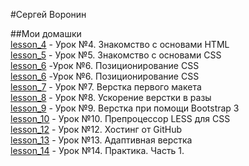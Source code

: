 #Сергей Воронин  

##Мои домашки  
[lesson_4](https://serfer87.github.io/lesson_4/) - Урок №4. Знакомство с основами HTML  
[lesson_5](https://serfer87.github.io/lesson_5) - Урок №5. Знакомство с основами CSS  
[lesson_6](https://serfer87.github.io/lesson_6/6.1) -Урок №6. Позиционирование CSS  
[lesson_6](https://serfer87.github.io/lesson_6/6.2) -Урок №6. Позиционирование CSS  
[lesson_7](https://serfer87.github.io/lesson_7) - Урок №7. Верстка первого макета  
[lesson_8](https://serfer87.github.io/lesson_8) - Урок №8. Ускорение верстки в разы  
[lesson_9](https://serfer87.github.io/lesson_9) - Урок №9. Верстка при помощи Bootstrap 3  
[lesson_10](https://serfer87.github.io/lesson_10) - Урок №10. Препроцессор LESS для CSS  
[lesson_12](https://serfer87.github.io/) - Урок №12. Хостинг от GitHub  
[lesson_13](https://serfer87.github.io/lesson_13) - Урок №13. Адаптивная верстка  
[lesson_14](https://serfer87.github.io/lesson_14) - Урок №14. Практика. Часть 1.    

